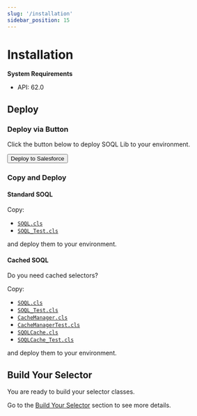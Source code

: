 ```yaml
---
slug: '/installation'
sidebar_position: 15
---
```


# Installation

**System Requirements**

- API: 62.0

## Deploy

### Deploy via Button

Click the button below to deploy SOQL Lib to your environment.

<button href="https://githubsfdeploy.herokuapp.com?owner=beyond-the-cloud-dev&repo=soql-lib&ref=main">
    Deploy to Salesforce
</button>

### Copy and Deploy

#### Standard SOQL

Copy:

- [`SOQL.cls`](https://github.com/beyond-the-cloud-dev/soql-lib/blob/main/force-app/main/default/classes/SOQL.cls)
- [`SOQL_Test.cls`](https://github.com/beyond-the-cloud-dev/soql-lib/blob/main/force-app/main/default/classes/SOQL_Test.cls)

and deploy them to your environment.

#### Cached SOQL

Do you need cached selectors?

Copy:

- [`SOQL.cls`](https://github.com/beyond-the-cloud-dev/soql-lib/blob/main/force-app/main/default/classes/SOQL.cls)
- [`SOQL_Test.cls`](https://github.com/beyond-the-cloud-dev/soql-lib/blob/main/force-app/main/default/classes/SOQL_Test.cls)
- [`CacheManager.cls`](https://github.com/beyond-the-cloud-dev/soql-lib/blob/main/force-app/main/default/classes/SOQL.cls)
- [`CacheManagerTest.cls`](https://github.com/beyond-the-cloud-dev/soql-lib/blob/main/force-app/main/default/classes/SOQL_Test.cls)
- [`SQOLCache.cls`](https://github.com/beyond-the-cloud-dev/soql-lib/blob/main/force-app/main/default/classes/SOQL.cls)
- [`SOQLCache_Test.cls`](https://github.com/beyond-the-cloud-dev/soql-lib/blob/main/force-app/main/default/classes/SOQL_Test.cls)

and deploy them to your environment.

## Build Your Selector

You are ready to build your selector classes.

Go to the [Build Your Selector](./build-your-selector.md) section to see more details.
